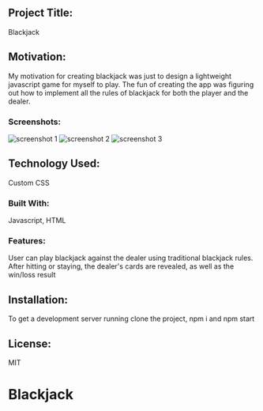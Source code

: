## Project Title:

Blackjack

## Motivation:

My motivation for creating blackjack was just to design a lightweight javascript game for myself to play. The fun of creating the app was figuring out how to implement all the rules of blackjack for both the player and the dealer. 

### Screenshots:

<img alt="screenshot 1" src="https://user-images.githubusercontent.com/39580513/56784985-42e28000-67c1-11e9-8277-88259e7fff6a.png">
<img alt="screenshot 2" src="https://user-images.githubusercontent.com/39580513/56785032-61487b80-67c1-11e9-87cd-f49c2090cbf2.png">
<img alt="screenshot 3" src="https://user-images.githubusercontent.com/39580513/56785057-76250f00-67c1-11e9-9788-e83aa54c1a2c.png">

## Technology Used:

Custom CSS

### Built With:

Javascript, HTML

### Features:

User can play blackjack against the dealer using traditional blackjack rules. After hitting or staying, the dealer's cards are revealed, as well as the win/loss result

## Installation:

To get a development server running clone the project, npm i and npm start

## License:

MIT

# Blackjack
